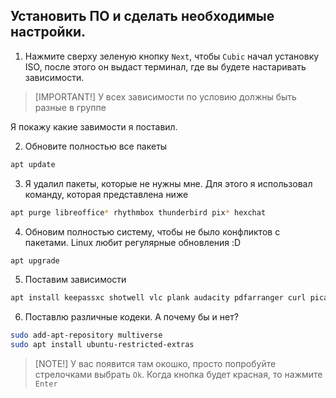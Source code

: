 ## Установить ПО и сделать необходимые настройки. 

1. Нажмите сверху зеленую кнопку `Next`, чтобы `Cubic` начал установку ISO, после этого он выдаст терминал, где вы будете настаривать зависимости. 


> [IMPORTANT!]
> У всех зависимости по условию должны быть разные в группе

Я покажу какие завимости я поставил. 

2. Обновите полностью все пакеты

```bash
apt update
```

3. Я удалил пакеты, которые не нужны мне. Для этого я использовал команду, которая представлена ниже

```bash
apt purge libreoffice* rhythmbox thunderbird pix* hexchat
```

4. Обновим полностью систему, чтобы не было конфликтов с пакетами. Linux любит регулярные обновления :D

```bash
apt upgrade
``` 

5. Поставим зависимости

```bash
apt install keepassxc shotwell vlc plank audacity pdfarranger curl picard goodvibes screenruler -y
```

6. Поставлю различные кодеки. А почему бы и нет? 

```bash
sudo add-apt-repository multiverse
sudo apt install ubuntu-restricted-extras
```

> [NOTE!]
> У вас появится там окошко, просто попробуйте стрелочками выбрать `Ok`. Когда кнопка будет красная, то нажмите `Enter`

